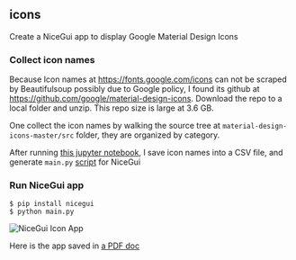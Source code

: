 ## icons

Create a NiceGui app to display Google Material Design Icons

### Collect icon names

Because Icon names at https://fonts.google.com/icons can not be scraped by Beautifulsoup possibly due to Google policy, I found its github at https://github.com/google/material-design-icons. Download the repo to a local folder and unzip. This repo size is large at 3.6 GB.

One collect the icon names by walking the source tree at `material-design-icons-master/src` folder, they are organized by category.

After running [this jupyter notebook](https://github.com/wgong/py4kids/blob/master/lesson-16-gui/nicegui/examples/icons/walk_tree_at_fixed_depth.ipynb), I save icon names into a CSV file, and generate `main.py` [script](https://github.com/wgong/py4kids/blob/master/lesson-16-gui/nicegui/examples/icons/main.py) for NiceGui

### Run NiceGui app

```
$ pip install nicegui
$ python main.py
```

![NiceGui Icon App](https://github.com/wgong/py4kids/blob/master/lesson-16-gui/nicegui/examples/icons/nicegui-icon.png)

Here is the app saved in [a PDF doc](https://github.com/wgong/py4kids/blob/master/lesson-16-gui/nicegui/examples/icons/google-material-icons-nicegui.pdf)
